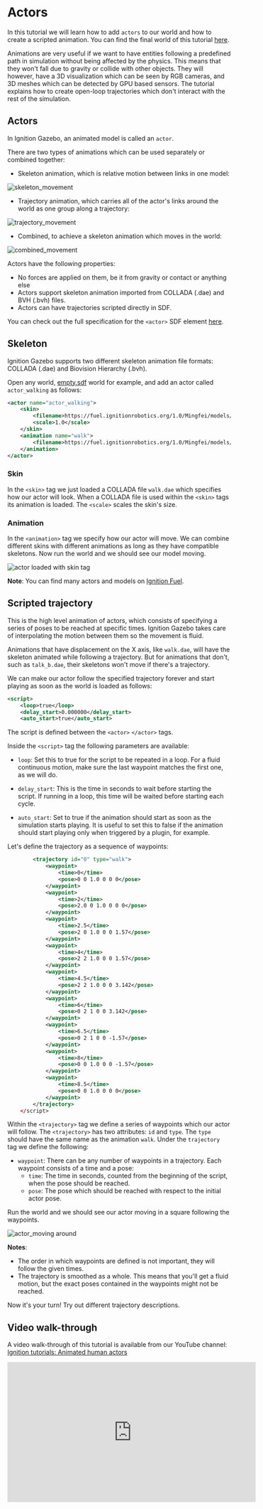 # Actors

In this tutorial we will learn how to add `actors` to our world and how to create a scripted animation.
You can find the final world of this tutorial [here](https://github.com/ignitionrobotics/docs/blob/master/citadel/tutorials/actors/actor_demo.sdf).

Animations are very useful if we want to have entities following a predefined path in simulation without being affected by the physics. This means that they won't fall due to gravity or collide with other objects. They will however, have a 3D visualization which can be seen by RGB cameras, and 3D meshes which can be detected by GPU based sensors. The tutorial explains how to create open-loop trajectories which don't interact with the rest of the simulation.

## Actors

In Ignition Gazebo, an animated model is called an `actor`.

There are two types of animations which can be used separately or combined together:

* Skeleton animation, which is relative motion between links in one model:

![skeleton_movement](tutorials/actors/skeleton_movement.gif)

* Trajectory animation, which carries all of the actor's links around the world as one group along a trajectory:

![trajectory_movement](tutorials/actors/trajectory_movement.gif)

* Combined, to achieve a skeleton animation which moves in the world:

![combined_movement](tutorials/actors/combined_movement.gif)

Actors have the following properties:

* No forces are applied on them, be it from gravity or contact or anything else
* Actors support skeleton animation imported from COLLADA (.dae) and BVH (.bvh) files.
* Actors can have trajectories scripted directly in SDF.

You can check out the full specification for the `<actor>` SDF element
[here](http://sdformat.org/spec?ver=1.7&elem=actor).

## Skeleton

Ignition Gazebo supports two different skeleton animation file formats: COLLADA (.dae) and Biovision Hierarchy (.bvh).

Open any world, [empty.sdf](https://raw.githubusercontent.com/ignitionrobotics/ign-gazebo/master/examples/worlds/empty.sdf) world
for example, and add an actor called `actor_walking` as follows:

```xml
<actor name="actor_walking">
    <skin>
        <filename>https://fuel.ignitionrobotics.org/1.0/Mingfei/models/actor/tip/files/meshes/walk.dae</filename>
        <scale>1.0</scale>
    </skin>
    <animation name="walk">
        <filename>https://fuel.ignitionrobotics.org/1.0/Mingfei/models/actor/tip/files/meshes/walk.dae</filename>
    </animation>
</actor>
```

### Skin

In the `<skin>` tag we just loaded a COLLADA file `walk.dae` which specifies how our actor will look. When a COLLADA file is used within the `<skin>` tags its animation is loaded. The `<scale>` scales the skin's size.

### Animation

In the `<animation>` tag we specify how our actor will move. We can combine different skins with different animations as long as they have compatible skeletons. Now run the world and we should see our model moving.

![actor loaded with skin tag](tutorials/actors/actor_skin.gif)

**Note**: You can find many actors and models on [Ignition Fuel](https://app.ignitionrobotics.org/fuel).

## Scripted trajectory

This is the high level animation of actors, which consists of specifying a series of poses to be reached at specific times. Ignition Gazebo takes care of interpolating the motion between them so the movement is fluid.

Animations that have displacement on the X axis, like `walk.dae`, will have the skeleton animated while following a trajectory. But for animations that don't, such as `talk_b.dae`, their skeletons won't move if there's a trajectory.

We can make our actor follow the specified trajectory forever and start playing as soon as the world is loaded as follows:

```xml
<script>
    <loop>true</loop>
    <delay_start>0.000000</delay_start>
    <auto_start>true</auto_start>
```

The script is defined between the `<actor>` `</actor>` tags.

Inside the `<script>` tag the following parameters are available:

* `loop`: Set this to true for the script to be repeated in a loop. For a fluid continuous motion, make sure the last waypoint matches the first one, as we will do.

* `delay_start`: This is the time in seconds to wait before starting the script. If running in a loop, this time will be waited before starting each cycle.

* `auto_start`: Set to true if the animation should start as soon as the simulation starts playing. It is useful to set this to false if the animation should start playing only when triggered by a plugin, for example.

Let's define the trajectory as a sequence of waypoints:

```xml
        <trajectory id="0" type="walk">
            <waypoint>
                <time>0</time>
                <pose>0 0 1.0 0 0 0</pose>
            </waypoint>
            <waypoint>
                <time>2</time>
                <pose>2.0 0 1.0 0 0 0</pose>
            </waypoint>
            <waypoint>
                <time>2.5</time>
                <pose>2 0 1.0 0 0 1.57</pose>
            </waypoint>
            <waypoint>
                <time>4</time>
                <pose>2 2 1.0 0 0 1.57</pose>
            </waypoint>
            <waypoint>
                <time>4.5</time>
                <pose>2 2 1.0 0 0 3.142</pose>
            </waypoint>
            <waypoint>
                <time>6</time>
                <pose>0 2 1 0 0 3.142</pose>
            </waypoint>
            <waypoint>
                <time>6.5</time>
                <pose>0 2 1 0 0 -1.57</pose>
            </waypoint>
            <waypoint>
                <time>8</time>
                <pose>0 0 1.0 0 0 -1.57</pose>
            </waypoint>
            <waypoint>
                <time>8.5</time>
                <pose>0 0 1.0 0 0 0</pose>
            </waypoint>
        </trajectory>
    </script>
```

Within the `<trajectory>` tag we define a series of waypoints which our actor will follow. The `<trajectory>` has two attributes: `id` and `type`. The `type` should have the same name as the animation `walk`. Under the `trajectory` tag we define the following:

* `waypoint`: There can be any number of waypoints in a trajectory. Each waypoint consists of a time and a pose:
    * `time`: The time in seconds, counted from the beginning of the script, when the pose should be reached.
    * `pose`: The pose which should be reached with respect to the initial actor pose.

Run the world and we should see our actor moving in a square following the waypoints.

![actor_moving around](tutorials/actors/actor_demo.gif)

**Notes**:

* The order in which waypoints are defined is not important, they will follow the given times.
* The trajectory is smoothed as a whole. This means that you'll get a fluid motion, but the exact poses contained in the waypoints might not be reached.

Now it's your turn! Try out different trajectory descriptions.

## Video walk-through

A video walk-through of this tutorial is available from our YouTube channel: [Ignition tutorials: Animated human actors](https://youtu.be/1VZexw67a2o)

<iframe width="560" height="315" src="https://www.youtube.com/embed/1VZexw67a2o" frameborder="0" allow="accelerometer; autoplay; encrypted-media; gyroscope; picture-in-picture" allowfullscreen></iframe>

